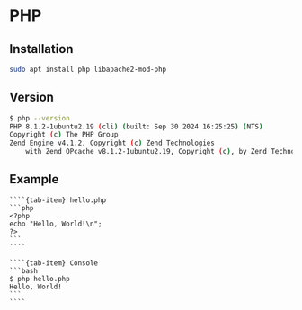 # PHP

## Installation

```bash
sudo apt install php libapache2-mod-php
```

## Version

```bash
$ php --version
PHP 8.1.2-1ubuntu2.19 (cli) (built: Sep 30 2024 16:25:25) (NTS)
Copyright (c) The PHP Group
Zend Engine v4.1.2, Copyright (c) Zend Technologies
    with Zend OPcache v8.1.2-1ubuntu2.19, Copyright (c), by Zend Technologies
```

## Example

`````{tab-set}
````{tab-item} hello.php
```php
<?php
echo "Hello, World!\n";
?>
```
````

````{tab-item} Console
```bash
$ php hello.php
Hello, World!
```
````
`````
